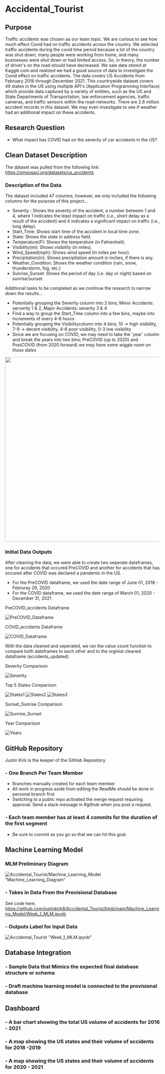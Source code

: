 # Accidental_Tourist
## Purpose 
Traffic accidents was chosen as our team topic. We are curious to see how much effect Covid had on traffic accidents across the country. We selected traffic accidents during the covid time period because a lot of the country was shut down, many people were working from home, and many businesses were shut down or had limited access. So, in theory, the number of driver's on the road should have decreased. We saw data stored at Kaggle.com and realized we had a good source of data to investigate the Covid effect on traffic accidents. The data covers US Accidents from February 2016 through December 2021. This countrywide dataset covers 49 states in the US using multiple API's (Application Programming Interface) which provide data captured by a variety of entities, such as the US and State Departments of Transportation, law enforcement agencies, traffic cameras, and traffic sensors within the road-networks. There are 2.8 million accident records in this dataset. We may even investigate to see if weather had an additional impact on these accidents.

## Research Question
- What impact has COVID had on the severity of car accidents in the US?
## Clean Dataset Description
The dataset was pulled from the following link: https://smoosavi.org/datasets/us_accidents

### Description of the Data
The dataset included 47 columns, however, we only included the following columns for the purpose of this project...
- Severity	: Shows the severity of the accident, a number between 1 and 4, where 1 indicates the least impact on traffic (i.e., short delay as a result of the accident) and 4 indicates a significant impact on traffic (i.e., long delay).
- Start_Time: Shows start time of the accident in local time zone.
- State: Shows the state in address field.
- Temperature(F): Shows the temperature (in Fahrenheit).
- Visibility(mi): Shows visibility (in miles).
- Wind_Speed(mph): Shows wind speed (in miles per hour).
- Precipitation(in): Shows precipitation amount in inches, if there is any.
- Weather_Condition: Shows the weather condition (rain, snow, thunderstorm, fog, etc.)
- Sunrise_Sunset: Shows the period of day (i.e. day or night) based on sunrise/sunset.

Additional tasks to be completed as we continue the research to narrow down the results...
- Potenitally grouping the Severity column into 2 bins; Minor Accidents: serverity 1 & 2, Major Accidents: severity 3 & 4
- Find a way to group the Start_Time column into a few bins, maybe into increments of every 4-6 hours
- Potentially grouping the Visibilitycolumn into 4 bins; 10 -> high visibility, 7-9 -> decent visibility, 4-6 poor visibility, 0-3 low visibility
- Since we are focusing on COVID, we may need to take the 'year' column and break the years into two bins; PreCOVID (up to 2020) and PostCOVID (from 2020 forward) *we may have some wiggle room on those dates*

<p align="center">
  <img src="https://github.com/justinkirk8/Accidental_Tourist/blob/main/Resources/ResearchQuestion_Diagram.png" width="600" />
</p>

### Initial Data Outputs

After cleaning the data, we were able to create two seperate dataframes, one for accidents that occured PreCOVID and another for accidents that has occured after COVID was declared a pandemic in the US. 
- For the PreCOVID dataframe, we used the date range of June 01, 2018 - Februray 29, 2020
- For the COVID dataframe, we used the date range of March 01, 2020 - December 31, 2021

PreCOVID_accidents Dataframe

![PreCOVID_Dataframe](https://github.com/justinkirk8/Accidental_Tourist/blob/main/Resources/PreCOVID_data.png)

COVID_accidents Dataframe

![COVID_Dataframe](https://github.com/justinkirk8/Accidental_Tourist/blob/main/Resources/COVID_data.png)

With the data cleaned and seperated, we ran the value count function to compare both dateframes to each other and to the orginial cleaned dataframe (accidents_updated)

Severity Comparison

![Severity](https://github.com/justinkirk8/Accidental_Tourist/blob/main/Resources/Severity_Counts.png)

Top 5 States Comparison

![States1](https://github.com/justinkirk8/Accidental_Tourist/blob/main/Resources/Top5_overall_count.png)
![States2](https://github.com/justinkirk8/Accidental_Tourist/blob/main/Resources/Top5_PreCOVID_count.png)
![States3](https://github.com/justinkirk8/Accidental_Tourist/blob/main/Resources/Top5_COVID_count.png)

Sunset_Sunrise Comparison

![Sunrise_Sunset](https://github.com/justinkirk8/Accidental_Tourist/blob/main/Resources/Sunrise_Sunset-Counts.png)

Year Comparison

![Years](https://github.com/justinkirk8/Accidental_Tourist/blob/main/Resources/Year_Counts.png)
## GitHub Repository
Justin Kirk is the keeper of the GitHub Repository.
### - One Branch Per Team Member
 - Branches manually created for each team member
 - All work in progress aside from editing the ReadMe should be done in personal branch first
 - Switching to a public repo activated the merge request requiring approval. Send a slack message in #github when you post a request.
### - Each team member has at least 4 commits for the duration of the first segment
 - Be sure to commit as you go so that we can hit this goal.
## Machine Learning Model

### MLM Preliminary Diagram
![Accidental_Tourist/Machine_Learning_Model "Machine_Learning_Diagram"](https://github.com/justinkirk8/Accidental_Tourist/blob/main/Machine_Learning_Model/Machine_Learning_Diagram.png)

### - Takes in Data From the Provisional Database
See code here, https://github.com/justinkirk8/Accidental_Tourist/blob/main/Machine_Learning_Model/Week_1_MLM.ipynb

### - Outputs Label for Input Data
![Accidental_Tourist "Week_1_MLM.ipynb"](https://github.com/justinkirk8/Accidental_Tourist/blob/main/Machine_Learning_Model/Selected_Columns_MLM.png)


## Database Integration
### - Sample Data that Mimics the expected final database structure or schema
### - Draft machine learning model is connected to the provisional database
## Dashboard
### - A bar chart showing the total US volume of accidents for 2016 - 2021
### - A map showing the US states and their volume of accidents for 2018 -2019
### - A map showing the US states and their volume of accidents for 2020 - 2021

